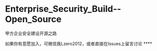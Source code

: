 # Enterprise_Security_Build--Open_Source
甲方企业安全建设开源之路


如果你有意愿加入，可微信我Lzero2012，或者直接在Issues上留言讨论 ****
